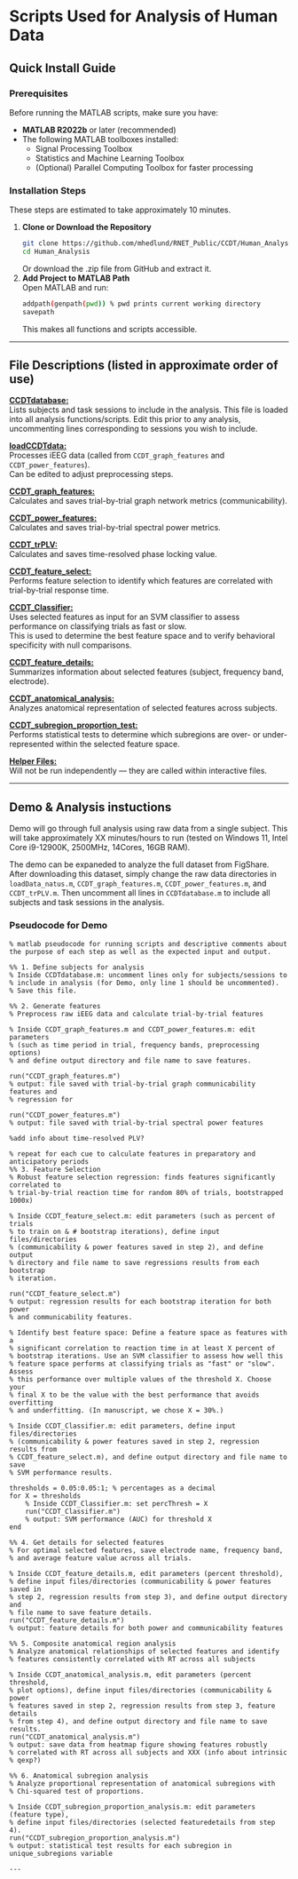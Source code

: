 # Scripts Used for Analysis of Human Data

## Quick Install Guide

### Prerequisites
Before running the MATLAB scripts, make sure you have:
- **MATLAB R2022b** or later (recommended)  
- The following MATLAB toolboxes installed:
  - Signal Processing Toolbox  
  - Statistics and Machine Learning Toolbox  
  - (Optional) Parallel Computing Toolbox for faster processing

### Installation Steps
These steps are estimated to take approximately 10 minutes.
1. **Clone or Download the Repository**
   ```bash
   git clone https://github.com/mhedlund/RNET_Public/CCDT/Human_Analysis.git
   cd Human_Analysis
   ```
   Or download the .zip file from GitHub and extract it.  
2. **Add Project to MATLAB Path**  
   Open MATLAB and run:  
   ```bash
   addpath(genpath(pwd)) % pwd prints current working directory
   savepath
   ```  
   This makes all functions and scripts accessible.

---
## File Descriptions (listed in approximate order of use)

<u>**CCDTdatabase:**</u>  
Lists subjects and task sessions to include in the analysis. This file is loaded into all analysis functions/scripts. Edit this prior to any analysis, uncommenting lines corresponding to sessions you wish to include.


<u>**loadCCDTdata:**</u>  
Processes iEEG data (called from `CCDT_graph_features` and `CCDT_power_features`).  
Can be edited to adjust preprocessing steps.  


<u>**CCDT_graph_features:**</u>  
Calculates and saves trial-by-trial graph network metrics (communicability).  


<u>**CCDT_power_features:**</u>  
Calculates and saves trial-by-trial spectral power metrics.  


<u>**CCDT_trPLV:**</u>  
Calculates and saves time-resolved phase locking value.  


<u>**CCDT_feature_select:**</u>  
Performs feature selection to identify which features are correlated with trial-by-trial response time.


<u>**CCDT_Classifier:**</u>  
Uses selected features as input for an SVM classifier to assess performance on classifying trials as fast or slow.  
This is used to determine the best feature space and to verify behavioral specificity with null comparisons.  


<u>**CCDT_feature_details:**</u>  
Summarizes information about selected features (subject, frequency band, electrode).  


<u>**CCDT_anatomical_analysis:**</u>  
Analyzes anatomical representation of selected features across subjects.  


<u>**CCDT_subregion_proportion_test:**</u>  
Performs statistical tests to determine which subregions are over- or under-represented within the selected feature space.  

<u>**Helper Files:**</u>  
Will not be run independently — they are called within interactive files.  


---
## Demo & Analysis instuctions
Demo will go through full analysis using raw data from a single subject. This will take approximately XX minutes/hours to run (tested on Windows 11, Intel Core i9-12900K, 2500MHz, 14Cores, 16GB RAM). 

The demo can be expaneded to analyze the full dataset from FigShare. After downloading this dataset, simply change the raw data directories in `loadData_natus.m`, `CCDT_graph_features.m`, `CCDT_power_features.m`, and `CCDT_trPLV.m`. Then uncomment all lines in `CCDTdatabase.m` to include all subjects and task sessions in the analysis. 

### Pseudocode for Demo
```
% matlab pseudocode for running scripts and descriptive comments about the purpose of each step as well as the expected input and output.

%% 1. Define subjects for analysis 
% Inside CCDTdatabase.m: uncomment lines only for subjects/sessions to 
% include in analysis (for Demo, only line 1 should be uncommented).
% Save this file.

%% 2. Generate features 
% Preprocess raw iEEG data and calculate trial-by-trial features

% Inside CCDT_graph_features.m and CCDT_power_features.m: edit parameters
% (such as time period in trial, frequency bands, preprocessing options) 
% and define output directory and file name to save features.

run("CCDT_graph_features.m")
% output: file saved with trial-by-trial graph communicability features and
% regression for 

run("CCDT_power_features.m")
% output: file saved with trial-by-trial spectral power features

%add info about time-resolved PLV?

% repeat for each cue to calculate features in preparatory and anticipatory periods
%% 3. Feature Selection
% Robust feature selection regression: finds features significantly correlated to
% trial-by-trial reaction time for random 80% of trials, bootstrapped 1000x)

% Inside CCDT_feature_select.m: edit parameters (such as percent of trials 
% to train on & # bootstrap iterations), define input files/directories 
% (communicability & power features saved in step 2), and define output
% directory and file name to save regressions results from each bootstrap
% iteration.

run("CCDT_feature_select.m")
% output: regression results for each bootstrap iteration for both power
% and communicability features.

% Identify best feature space: Define a feature space as features with a
% significant correlation to reaction time in at least X percent of
% bootstrap iterations. Use an SVM classifier to assess how well this
% feature space performs at classifying trials as "fast" or "slow". Assess
% this performance over multiple values of the threshold X. Choose your
% final X to be the value with the best performance that avoids overfitting 
% and underfitting. (In manuscript, we chose X = 30%.)

% Inside CCDT_Classifier.m: edit parameters, define input files/directories 
% (communicability & power features saved in step 2, regression results from 
% CCDT_feature_select.m), and define output directory and file name to save 
% SVM performance results.

thresholds = 0.05:0.05:1; % percentages as a decimal
for X = thresholds
    % Inside CCDT_Classifier.m: set percThresh = X
    run("CCDT_Classifier.m")
    % output: SVM performance (AUC) for threshold X
end

%% 4. Get details for selected features
% For optimal selected features, save electrode name, frequency band, 
% and average feature value across all trials. 

% Inside CCDT_feature_details.m, edit parameters (percent threshold), 
% define input files/directories (communicability & power features saved in
% step 2, regression results from step 3), and define output directory and 
% file name to save feature details.
run("CCDT_feature_details.m")
% output: feature details for both power and communicability features

%% 5. Composite anatomical region analysis
% Analyze anatomical relationships of selected features and identify
% features consistently correlated with RT across all subjects

% Inside CCDT_anatomical_analysis.m, edit parameters (percent threshold, 
% plot options), define input files/directories (communicability & power 
% features saved in step 2, regression results from step 3, feature details 
% from step 4), and define output directory and file name to save results.
run("CCDT_anatomical_analysis.m")
% output: save data from heatmap figure showing features robustly
% correlated with RT across all subjects and XXX (info about intrinsic
% qexp?)

%% 6. Anatomical subregion analysis
% Analyze proportional representation of anatomical subregions with
% Chi-squared test of proportions.

% Inside CCDT_subregion_proportion_analysis.m: edit parameters (feature type), 
% define input files/directories (selected featuredetails from step 4).
run("CCDT_subregion_proportion_analysis.m")
% output: statistical test results for each subregion in unique_subregions variable

---

